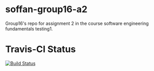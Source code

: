# soffan-group16-a2
Group16's repo for assignment 2 in the course software engineering fundamentals
testing1.
# Travis-CI Status
[![Build Status](https://travis-ci.com/m4reko/soffan-group16-a2.svg?branch=main)](https://travis-ci.com/m4reko/soffan-group16-a2)
